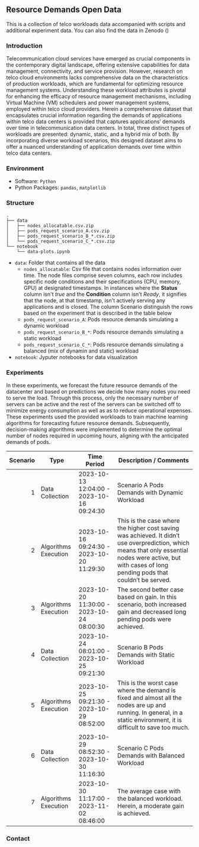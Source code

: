 ## Resource Demands Open Data

This is a collection of telco workloads data accompanied with scripts and additional experiment data. You can also find the data in Zenodo ()

### Introduction

Telecommunication cloud services have emerged as crucial components in the contemporary digital landscape, offering extensive capabilities for data management, connectivity, and service provision. However, research on telco cloud environments lacks comprehensive data on the characteristics of production workloads, which are fundamental for optimizing resource management systems. Understanding these workload attributes is pivotal for enhancing the efficacy of resource management mechanisms, including Virtual Machine (VM) schedulers and power management systems, employed within telco cloud providers. Herein a comprehensive dataset that encapsulates crucial information regarding the demands of applications within telco data centers is provided that captures applications’ demands over time in telecommunication data centers. In total, three distinct types of workloads are presented: dynamic, static, and a hybrid mix of both. By incorporating diverse workload scenarios, this designed dataset aims to offer a nuanced understanding of application demands over time within telco data centers.

### Environment

- Software: `Python`
- Python Packages: `pandas`, `matplotlib`

### Structure

```
.
├── data
│   ├── nodes_allocatable.csv.zip
│   ├── pods_request_scenario_A.csv.zip
│   ├── pods_request_scenario_B_*.csv.zip
│   └── pods_request_scenario_C_*.csv.zip
└── notebook
    └── data-plots.ipynb
```

- `data`: Folder that contains all the data
  - `nodes_allocatable`: Csv file that contains nodes information over time. The node files comprise seven columns, each row includes specific node conditions and their specifications (CPU, memory, GPU) at designated timestamps. In instances where the **Status** column isn't _true_ and the **Condition** column isn't _Ready_, it signifies that the node, at that timestamp, isn't actively serving any applications and is closed. The column Scenario distinguish the rows based on the experiment that is described in the table below
  - `pods_request_scenario_A`: Pods resource demands simulating a dynamic workload
  - `pods_request_scenario_B_*`: Pods resource demands simulating a static workload
  - `pods_request_scenario_C_*`: Pods resource demands simulating a balanced (mix of dynamin and static) workload
- `notebook`: Jyputer notebooks for data visualization

### Experiments

In these experiments, we forecast the future resource demands of the datacenter and based on predictions we decide how many nodes you need to serve the load. Through this process, only the necessary number of servers can be active and the rest of the servers can be switched off to minimize energy consumption as well as as to reduce operational expenses. These experiments used the provided workloads to train machine learning algorithms for forecasting future resource demands. Subsequently, decision-making algorithms were implemented to determine the optimal number of nodes required in upcoming hours, aligning with the anticipated demands of pods.

| Scenario | Type                 | Time Period                               | Description / Comments                                                                                                                                                                                    |
| -------: | -------------------- | ----------------------------------------- | --------------------------------------------------------------------------------------------------------------------------------------------------------------------------------------------------------- |
|        1 | Data Collection      | 2023-10-13 12:04:00 - 2023-10-16 09:24:30 | Scenario A Pods Demands with Dynamic Workload                                                                                                                                                             |
|        2 | Algorithms Execution | 2023-10-16 09:24:30 - 2023-10-20 11:29:30 | This is the case where the higher cost saving was achieved. It didn’t use overprediction, which means that only essential nodes were active, but with cases of long pending pods that couldn’t be served. |
|        3 | Algorithms Execution | 2023-10-20 11:30:00 - 2023-10-24 08:00:30 | The second better case based on gain. In this scenario, both increased gain and decreased long pending pods were achieved.                                                                                |
|        4 | Data Collection      | 2023-10-24 08:01:00 - 2023-10-25 09:21:30 | Scenario B Pods Demands with Static Workload                                                                                                                                                              |
|        5 | Algorithms Execution | 2023-10-25 09:21:30 - 2023-10-29 08:52:00 | This is the worst case where the demand is fixed and almost all the nodes are up and running. In general, in a static environment, it is difficult to save too much.                                      |
|        6 | Data Collection      | 2023-10-29 08:52:30 - 2023-10-30 11:16:30 | Scenario C Pods Demands with Balanced Workload                                                                                                                                                            |
|        7 | Algorithms Execution | 2023-10-30 11:17:00 - 2023-11-02 08:46:00 | The average case with the balanced workload. Herein, a moderate gain is achieved.                                                                                                                         |

### Contact
